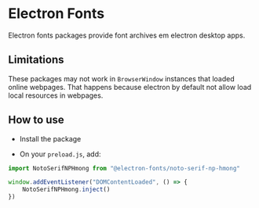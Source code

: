# Electron Fonts

Electron fonts packages provide font archives em electron desktop apps.

## Limitations

These packages may not work in `BrowserWindow` instances that loaded online webpages. That happens because electron by default not allow load local resources in webpages.

## How to use

* Install the package

* On your `preload.js`, add:

```ts
import NotoSerifNPHmong from "@electron-fonts/noto-serif-np-hmong"

window.addEventListener("DOMContentLoaded", () => {
    NotoSerifNPHmong.inject()
})
```